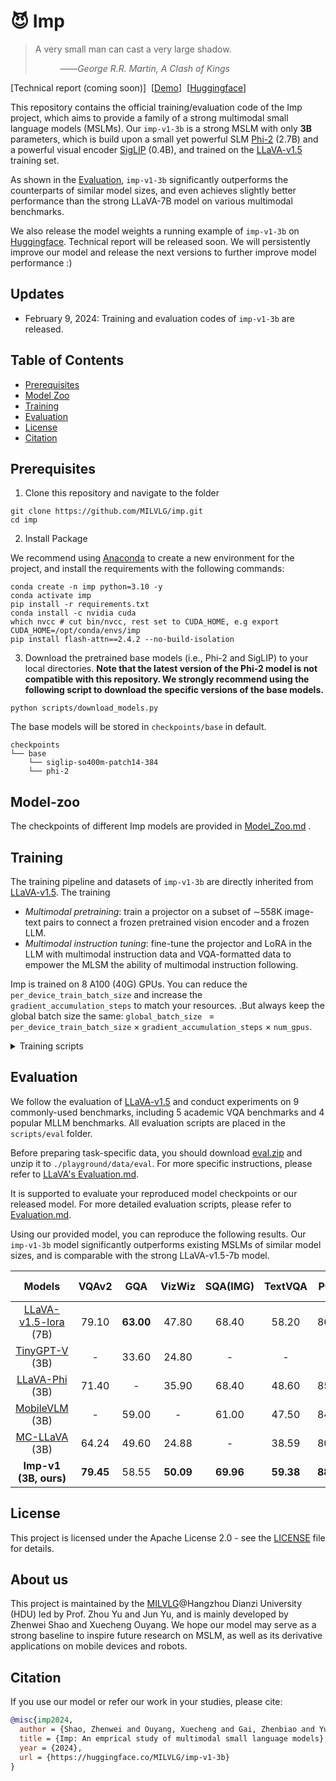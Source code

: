 # 😈 Imp

> A very small man can cast a very large shadow.
> 
> &nbsp;&nbsp;&nbsp;&nbsp;&nbsp;&nbsp;&nbsp;&nbsp;&nbsp;&nbsp;——*George R.R. Martin, A Clash of Kings*


\[Technical report (coming soon)\]&nbsp;&nbsp;[[Demo](https://xmbot.net/imp/)\]&nbsp;&nbsp;[[Huggingface](https://huggingface.co/MILVLG/imp-v1-3b/)\]


This repository contains the official training/evaluation code of the Imp project, which aims to provide a family of a strong multimodal small language models (MSLMs). Our `imp-v1-3b` is a strong MSLM with only **3B** parameters, which is build upon a small yet powerful SLM [Phi-2](https://huggingface.co/microsoft/phi-2) (2.7B) and a powerful visual encoder [SigLIP](https://huggingface.co/google/siglip-so400m-patch14-384) (0.4B), and trained on the [LLaVA-v1.5](https://github.com/haotian-liu/LLaVA) training set.  

As shown in the [Evaluation](#evaluation), `imp-v1-3b` significantly outperforms the counterparts of similar model sizes, and even achieves slightly better performance than the strong LLaVA-7B model on various multimodal benchmarks. 

We also release the model weights a running example of `imp-v1-3b` on [Huggingface](https://huggingface.co/MILVLG/imp-v1-3b/). Technical report will be released soon. We will persistently improve our model and release the next versions to further improve model performance :)

## Updates
- February 9, 2024: Training and evaluation codes of `imp-v1-3b` are released.

## Table of Contents

- [Prerequisites](#prerequisites)
- [Model Zoo](#model-zoo)
- [Training](#training)
- [Evaluation](#evaluation)
- [License](#license)
- [Citation](#citation)

## Prerequisites

1. Clone this repository and navigate to the folder 
``` shell
git clone https://github.com/MILVLG/imp.git
cd imp
```
2. Install Package

We recommend using [Anaconda](https://www.anaconda.com/) to create a new environment for the project, and install the requirements with the following commands:
``` shell
conda create -n imp python=3.10 -y
conda activate imp
pip install -r requirements.txt
conda install -c nvidia cuda
which nvcc # cut bin/nvcc, rest set to CUDA_HOME, e.g export CUDA_HOME=/opt/conda/envs/imp
pip install flash-attn==2.4.2 --no-build-isolation
```

3. Download the pretrained base models (i.e., Phi-2 and SigLIP) to your local directories. **Note that the latest version of the Phi-2 model is not compatible with this repository. We strongly recommend using the following script to download the specific versions of the base models.** 
``` shell
python scripts/download_models.py
```
The base models will be stored in `checkpoints/base` in default.
```
checkpoints
└── base
    └── siglip-so400m-patch14-384
    └── phi-2
```
## Model-zoo
The checkpoints of different Imp models are provided in [Model_Zoo.md](./docs/Model_Zoo.md) .

## Training
The training pipeline and datasets of `imp-v1-3b` are directly inherited from [LLaVA-v1.5](https://github.com/haotian-liu/LLaVA). The training  
- *Multimodal pretraining*: train a projector on a subset of ∼558K image-text pairs to connect a frozen pretrained vision encoder and a frozen LLM.
- *Multimodal instruction tuning*: fine-tune the projector and LoRA in the LLM with multimodal instruction data and VQA-formatted data to empower the MLSM the ability of multimodal instruction following.

Imp is trained on 8 A100 (40G) GPUs. You can reduce the `per_device_train_batch_size` and increase the `gradient_accumulation_steps` to match your resources. .But always keep the global batch size the same: `global_batch_size ` = `per_device_train_batch_size` $`\times`$ `gradient_accumulation_steps` $`\times`$ `num_gpus`.

<details>
<summary>Training scripts </summary>

### Stage-1: Multimodal pretraining

Please download the caption annotations `blip_laion_cc_sbu_558k.json` and images from [here](https://huggingface.co/datasets/liuhaotian/LLaVA-Pretrain). Move the downloaded files to the `./datasets` folder, with image folder unzipped and renamed to `pretrain_images`. Then run the following command to start the training process:

``` shell
bash scripts/pretrain.sh
```

After that, a checkpoint file will be stored in `./checkpoints/imp-v1-3b-stage1`.

### Stage-2: Multimodal instruction tuning

Please download the annotation file of the mixed instruction tuning data [llava_v1_5_mix665k.json](https://huggingface.co/datasets/liuhaotian/LLaVA-Instruct-150K/blob/main/llava_v1_5_mix665k.json), and download the images from constituting datasets:

- COCO: [train2017](http://images.cocodataset.org/zips/train2017.zip)
- GQA: [images](https://downloads.cs.stanford.edu/nlp/data/gqa/images.zip)
- OCR-VQA: [download script](https://drive.google.com/drive/folders/1_GYPY5UkUy7HIcR0zq3ZCFgeZN7BAfm_?usp=sharing), **save all files as `.jpg`**
- TextVQA: [train_val_images](https://dl.fbaipublicfiles.com/textvqa/images/train_val_images.zip)
- VisualGenome: [part1](https://cs.stanford.edu/people/rak248/VG_100K_2/images.zip), [part2](https://cs.stanford.edu/people/rak248/VG_100K_2/images2.zip)

After downloading all of them, organize the data as follows:

```
datasets
├── llava_v1_5_mix665k.json
└── finetune_images
    ├── coco
    │   └── train2017
    ├── gqa
    │   └── images
    ├── ocr_vqa
    │   └── images
    ├── textvqa
    │   └── train_images
    └── vg
        ├── VG_100K
        └── VG_100K_2
```

Then, you can start the training process by the following script. If you use your custom dataset, you can refer to `llava_v1_5_mix665k.json` to format your data.

``` shell
bash scripts/finetune_lora.sh
# bash scripts/finetune.sh # fully finetuning is not recommended
```
You will get a trained model `imp-v1-3b-stage2-lora` (a LoRA diff if you use `finetune_lora.sh`) under `./checkpoints/` when the training is done.

### Submodel merging
After the above model training, the model checkpoint consists of multiple sub-models. You can use the following script to merge the stage2 sub-models into a single one for release. Our evaluation script supports both the sub-models and merged model checkpoints. **However, if you want to fine-tune the model on your own custom dataset, only the merged model is supported.** 

``` shell
bash scripts/merge.sh
```
After that, a checkpoint file will be stored in `./checkpoints/imp-v1-3b`.

### Finetuning on custom datasets
You also can finetune Imp using your own custom dataset use `finetune_lora_custom.sh`. The custom dataset should be in the LLaVA-1.5 format.    

``` shell
bash scripts/finetune_lora_custom.sh
```
</details>



## Evaluation
We follow the evaluation of [LLaVA-v1.5](https://github.com/haotian-liu/LLaVA/tree/main) and conduct experiments on 9 commonly-used benchmarks, including 5 academic VQA benchmarks and 4 popular MLLM benchmarks. All evaluation scripts are placed in the `scripts/eval` folder. 

Before preparing task-specific data, you should download [eval.zip](https://drive.google.com/file/d/1atZSBBrAX54yYpxtVVW33zFvcnaHeFPy/view?usp=sharing) and unzip it to `./playground/data/eval`. For more specific instructions, please refer to [LLaVA's Evaluation.md](https://github.com/haotian-liu/LLaVA/blob/main/docs/Evaluation.md). 

It is supported to evaluate your reproduced model checkpoints or our released model. For more detailed evaluation scripts, please refer to [Evaluation.md](./docs/Evaluation.md).

Using our provided model, you can reproduce the following results. Our `imp-v1-3b` model significantly outperforms existing MSLMs of similar model sizes, and is comparable with the strong LLaVA-v1.5-7b model. 

| Models | VQAv2 | GQA |VizWiz  | SQA(IMG) | TextVQA | POPE |  MME(P) | MMB  |MM-Vet|
|:--------:|:----:|:----:|:-------------:|:--------:|:-----:|:----:|:-------:|:-------:|:-------:|
| [LLaVA-v1.5-lora](https://github.com/haotian-liu/LLaVA) (7B) |79.10 | **63.00** |47.80 |  68.40 |58.20| 86.40 | **1476.9** | 66.10  |30.2|
| [TinyGPT-V](https://github.com/DLYuanGod/TinyGPT-V) (3B) | - | 33.60  | 24.80  |    -   |    -  | -| - | -  |-|
| [LLaVA-Phi](https://github.com/zhuyiche/llava-phi) (3B) | 71.40  | - | 35.90 |    68.40   |    48.60  | 85.00 | 1335.1 | 59.80 |28.9|
| [MobileVLM](https://github.com/Meituan-AutoML/MobileVLM) (3B) | - | 59.00  | - |    61.00   |    47.50   | 84.90 | 1288.9 | 59.60  |-|
| [MC-LLaVA](https://huggingface.co/visheratin/MC-LLaVA-3b) (3B) | 64.24 | 49.60  | 24.88 |    -   |    38.59   | 80.59 | - | -  |-|
| **Imp-v1 (3B, ours)** | **79.45**  | 58.55 | **50.09** |**69.96**| **59.38** | **88.02**| 1434.0 | **66.49**  |**33.1**|

## License
This project is licensed under the Apache License 2.0 - see the [LICENSE](https://www.apache.org/licenses/LICENSE-2.0) file for details.

## About us
This project is maintained by the [MILVLG](https://github.com/MILVLG)@Hangzhou Dianzi University (HDU) led by Prof. Zhou Yu and Jun Yu, and is mainly developed by Zhenwei Shao and Xuecheng Ouyang. We hope our model may serve as a strong baseline to inspire future research on MSLM, as well as its derivative applications on mobile devices and robots. 

## Citation

If you use our model or refer our work in your studies, please cite:

```bibtex
@misc{imp2024,
  author = {Shao, Zhenwei and Ouyang, Xuecheng and Gai, Zhenbiao and Yu, Zhou and Yu, Jun},
  title = {Imp: An emprical study of multimodal small language models},
  year = {2024},
  url = {https://huggingface.co/MILVLG/imp-v1-3b}
}
```
